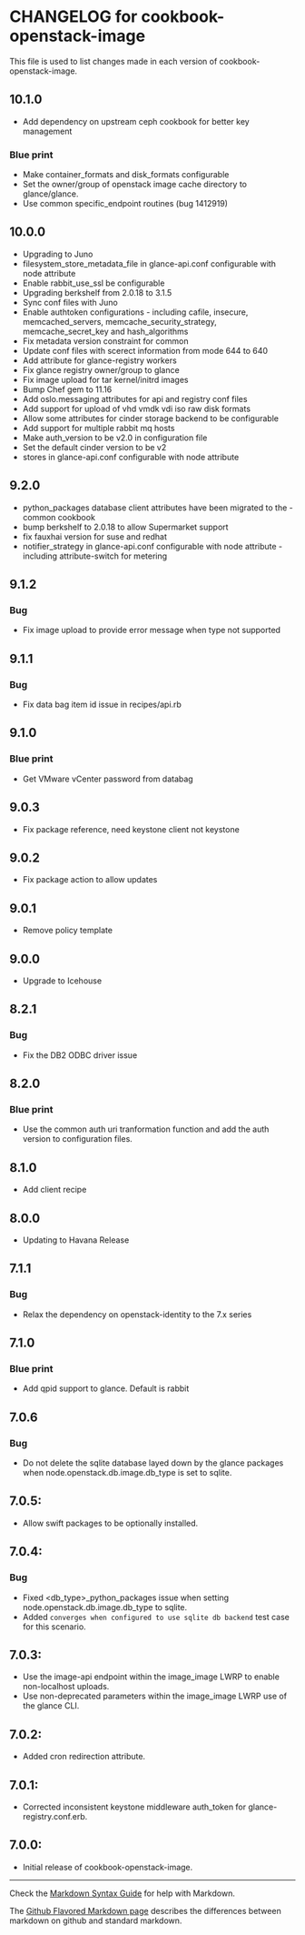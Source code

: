 # CHANGELOG for cookbook-openstack-image

This file is used to list changes made in each version of cookbook-openstack-image.

## 10.1.0
* Add dependency on upstream ceph cookbook for better key management
### Blue print
* Make container_formats and disk_formats configurable
* Set the owner/group of openstack image cache directory to glance/glance.
* Use common specific_endpoint routines (bug 1412919)

## 10.0.0
* Upgrading to Juno
* filesystem_store_metadata_file in glance-api.conf configurable with node attribute
* Enable rabbit_use_ssl be configurable
* Upgrading berkshelf from 2.0.18 to 3.1.5
* Sync conf files with Juno
* Enable authtoken configurations - including cafile, insecure, memcached_servers, memcache_security_strategy, memcache_secret_key and hash_algorithms
* Fix metadata version constraint for common
* Update conf files with scerect information from mode 644 to 640
* Add attribute for glance-registry workers
* Fix glance registry owner/group to glance
* Fix image upload for tar kernel/initrd images
* Bump Chef gem to 11.16
* Add oslo.messaging attributes for api and registry conf files
* Add support for upload of vhd vmdk vdi iso raw disk formats
* Allow some attributes for cinder storage backend to be configurable
* Add support for multiple rabbit mq hosts
* Make auth_version to be v2.0 in configuration file
* Set the default cinder version to be v2
* stores in glance-api.conf configurable with node attribute

## 9.2.0
* python_packages database client attributes have been migrated to the -common cookbook
* bump berkshelf to 2.0.18 to allow Supermarket support
* fix fauxhai version for suse and redhat
* notifier_strategy in glance-api.conf configurable with node attribute - including attribute-switch for metering

## 9.1.2
### Bug
* Fix image upload to provide error message when type not supported

## 9.1.1
### Bug
* Fix data bag item id issue in recipes/api.rb

## 9.1.0
### Blue print
* Get VMware vCenter password from databag

## 9.0.3
* Fix package reference, need keystone client not keystone

## 9.0.2
* Fix package action to allow updates

## 9.0.1
* Remove policy template

## 9.0.0
* Upgrade to Icehouse

## 8.2.1
### Bug
* Fix the DB2 ODBC driver issue

## 8.2.0
### Blue print
* Use the common auth uri tranformation function and add the auth version to configuration files.

## 8.1.0
* Add client recipe

## 8.0.0
* Updating to Havana Release

## 7.1.1
### Bug
* Relax the dependency on openstack-identity to the 7.x series

## 7.1.0
### Blue print
* Add qpid support to glance. Default is rabbit

## 7.0.6
### Bug
* Do not delete the sqlite database layed down by the glance packages when node.openstack.db.image.db_type is set to sqlite.

## 7.0.5:
* Allow swift packages to be optionally installed.

## 7.0.4:
### Bug
* Fixed <db_type>_python_packages issue when setting node.openstack.db.image.db_type to sqlite.
* Added `converges when configured to use sqlite db backend` test case for this scenario.

## 7.0.3:
* Use the image-api endpoint within the image_image LWRP to enable non-localhost
  uploads.
* Use non-deprecated parameters within the image_image LWRP use of the glance CLI.

## 7.0.2:
* Added cron redirection attribute.

## 7.0.1:
* Corrected inconsistent keystone middleware auth_token for glance-registry.conf.erb.

## 7.0.0:
* Initial release of cookbook-openstack-image.

- - -
Check the [Markdown Syntax Guide](http://daringfireball.net/projects/markdown/syntax) for help with Markdown.

The [Github Flavored Markdown page](http://github.github.com/github-flavored-markdown/) describes the differences between markdown on github and standard markdown.
